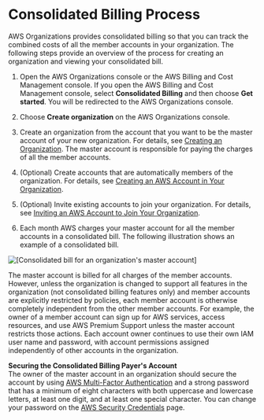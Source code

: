 # Consolidated Billing Process<a name="useconsolidatedbilling-procedure"></a>

AWS Organizations provides consolidated billing so that you can track the combined costs of all the member accounts in your organization\. The following steps provide an overview of the process for creating an organization and viewing your consolidated bill\.

1. Open the AWS Organizations console or the AWS Billing and Cost Management console\. If you open the AWS Billing and Cost Management console, select **Consolidated Billing** and then choose **Get started**\. You will be redirected to the AWS Organizations console\.

1. Choose **Create organization** on the AWS Organizations console\.

1. Create an organization from the account that you want to be the master account of your new organization\. For details, see [Creating an Organization](http://docs.aws.amazon.com/organizations/latest/userguide/orgs_manage_create.html)\. The master account is responsible for paying the charges of all the member accounts\.

1. \(Optional\) Create accounts that are automatically members of the organization\. For details, see [ Creating an AWS Account in Your Organization](http://docs.aws.amazon.com/organizations/latest/userguide/orgs_manage_accounts_create.html)\.

1. \(Optional\) Invite existing accounts to join your organization\. For details, see [ Inviting an AWS Account to Join Your Organization](http://docs.aws.amazon.com/organizations/latest/userguide/orgs_manage_accounts_invites.html)\.

1. Each month AWS charges your master account for all the member accounts in a consolidated bill\. The following illustration shows an example of a consolidated bill\.

![\[Consolidated bill for an organization's master account\]](http://docs.aws.amazon.com/awsaccountbilling/latest/aboutv2/images/BillingBitsOfOrganizations.png)

The master account is billed for all charges of the member accounts\. However, unless the organization is changed to support all features in the organization \(not consolidated billing features only\) and member accounts are explicitly restricted by policies, each member account is otherwise completely independent from the other member accounts\. For example, the owner of a member account can sign up for AWS services, access resources, and use AWS Premium Support unless the master account restricts those actions\. Each account owner continues to use their own IAM user name and password, with account permissions assigned independently of other accounts in the organization\.

**Securing the Consolidated Billing Payer's Account**  
The owner of the master account in an organization should secure the account by using [AWS Multi\-Factor Authentication](https://aws.amazon.com/mfa/) and a strong password that has a minimum of eight characters with both uppercase and lowercase letters, at least one digit, and at least one special character\. You can change your password on the [AWS Security Credentials](https://aws.amazon.com/security-credentials) page\.